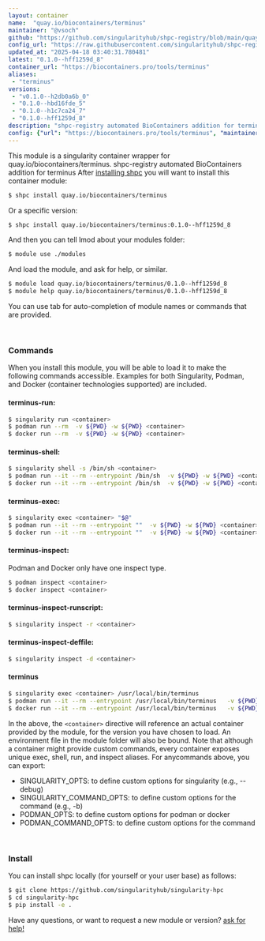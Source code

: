```yaml
---
layout: container
name:  "quay.io/biocontainers/terminus"
maintainer: "@vsoch"
github: "https://github.com/singularityhub/shpc-registry/blob/main/quay.io/biocontainers/terminus/container.yaml"
config_url: "https://raw.githubusercontent.com/singularityhub/shpc-registry/main/quay.io/biocontainers/terminus/container.yaml"
updated_at: "2025-04-18 03:40:31.780481"
latest: "0.1.0--hff1259d_8"
container_url: "https://biocontainers.pro/tools/terminus"
aliases:
 - "terminus"
versions:
 - "v0.1.0--h2db0a6b_0"
 - "0.1.0--hbd16fde_5"
 - "0.1.0--h1c7ca24_7"
 - "0.1.0--hff1259d_8"
description: "shpc-registry automated BioContainers addition for terminus"
config: {"url": "https://biocontainers.pro/tools/terminus", "maintainer": "@vsoch", "description": "shpc-registry automated BioContainers addition for terminus", "latest": {"0.1.0--hff1259d_8": "sha256:915727887fa6bf2be9fe9162c8d38ccbba47e74e18ef0005c0f14b7fbc2d4ff4"}, "tags": {"v0.1.0--h2db0a6b_0": "sha256:d697cdff1ac8396bbe362e3436073c5bc850c3b79bb6d40cdba5fb9e5ee009fa", "0.1.0--hbd16fde_5": "sha256:8d8d1f377af0a5959e9b32ba53cff31a7aa3488f752456f873c5cdd9d4ad5558", "0.1.0--h1c7ca24_7": "sha256:e9efc616500cdc1f5d873396a19186bdde07ce58cdcb313e890c21b651c7bebc", "0.1.0--hff1259d_8": "sha256:915727887fa6bf2be9fe9162c8d38ccbba47e74e18ef0005c0f14b7fbc2d4ff4"}, "docker": "quay.io/biocontainers/terminus", "aliases": {"terminus": "/usr/local/bin/terminus"}}
---
```


This module is a singularity container wrapper for quay.io/biocontainers/terminus.
shpc-registry automated BioContainers addition for terminus
After [installing shpc](#install) you will want to install this container module:


```bash
$ shpc install quay.io/biocontainers/terminus
```

Or a specific version:

```bash
$ shpc install quay.io/biocontainers/terminus:0.1.0--hff1259d_8
```

And then you can tell lmod about your modules folder:

```bash
$ module use ./modules
```

And load the module, and ask for help, or similar.

```bash
$ module load quay.io/biocontainers/terminus/0.1.0--hff1259d_8
$ module help quay.io/biocontainers/terminus/0.1.0--hff1259d_8
```

You can use tab for auto-completion of module names or commands that are provided.

<br>

### Commands

When you install this module, you will be able to load it to make the following commands accessible.
Examples for both Singularity, Podman, and Docker (container technologies supported) are included.

#### terminus-run:

```bash
$ singularity run <container>
$ podman run --rm  -v ${PWD} -w ${PWD} <container>
$ docker run --rm  -v ${PWD} -w ${PWD} <container>
```

#### terminus-shell:

```bash
$ singularity shell -s /bin/sh <container>
$ podman run --it --rm --entrypoint /bin/sh  -v ${PWD} -w ${PWD} <container>
$ docker run --it --rm --entrypoint /bin/sh  -v ${PWD} -w ${PWD} <container>
```

#### terminus-exec:

```bash
$ singularity exec <container> "$@"
$ podman run --it --rm --entrypoint ""  -v ${PWD} -w ${PWD} <container> "$@"
$ docker run --it --rm --entrypoint ""  -v ${PWD} -w ${PWD} <container> "$@"
```

#### terminus-inspect:

Podman and Docker only have one inspect type.

```bash
$ podman inspect <container>
$ docker inspect <container>
```

#### terminus-inspect-runscript:

```bash
$ singularity inspect -r <container>
```

#### terminus-inspect-deffile:

```bash
$ singularity inspect -d <container>
```


#### terminus

```bash
$ singularity exec <container> /usr/local/bin/terminus
$ podman run --it --rm --entrypoint /usr/local/bin/terminus   -v ${PWD} -w ${PWD} <container> -c " $@"
$ docker run --it --rm --entrypoint /usr/local/bin/terminus   -v ${PWD} -w ${PWD} <container> -c " $@"
```



In the above, the `<container>` directive will reference an actual container provided
by the module, for the version you have chosen to load. An environment file in the
module folder will also be bound. Note that although a container
might provide custom commands, every container exposes unique exec, shell, run, and
inspect aliases. For anycommands above, you can export:

 - SINGULARITY_OPTS: to define custom options for singularity (e.g., --debug)
 - SINGULARITY_COMMAND_OPTS: to define custom options for the command (e.g., -b)
 - PODMAN_OPTS: to define custom options for podman or docker
 - PODMAN_COMMAND_OPTS: to define custom options for the command

<br>

### Install

You can install shpc locally (for yourself or your user base) as follows:

```bash
$ git clone https://github.com/singularityhub/singularity-hpc
$ cd singularity-hpc
$ pip install -e .
```

Have any questions, or want to request a new module or version? [ask for help!](https://github.com/singularityhub/singularity-hpc/issues)